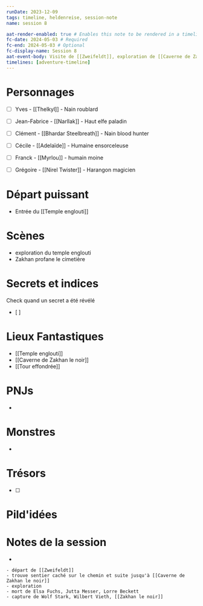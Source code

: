 ```yaml
---
runDate: 2023-12-09
tags: timeline, heldenreise, session-note
name: session 8

aat-render-enabled: true # Enables this note to be rendered in a timeline
fc-date: 2024-05-03 # Required
fc-end: 2024-05-03 # Optional
fc-display-name: Session 8
aat-event-body: Visite de [[Zweifeldt]], exploration de [[Caverne de Zakhan le noir]]
timelines: [adventure-timeline]
---
```




# Personnages
- [ ] Yves - [[Thelkyl]] - Nain roublard
- [ ] Jean-Fabrice - [[Narllak]] - Haut elfe paladin
- [ ] Clément - [[Bhardar Steelbreath]] - Nain blood hunter
- [ ] Cécile - [[Adelaïde]] - Humaine ensorceleuse
- [ ] Franck - [[Myrlou]] - humain moine
- [ ] Grégoire - [[Nirel Twister]] - Harangon magicien


# Départ puissant
* Entrée du [[Temple englouti]]

# Scènes
- exploration du temple englouti
- Zakhan profane le cimetière

# Secrets et indices
Check quand un secret a été révélé
- [ ] 

# Lieux Fantastiques
- [[Temple englouti]]
- [[Caverne de Zakhan le noir]]
- [[Tour effondrée]] 

# PNJs
- 

# Monstres
- 

# Trésors
- [ ]


# Pild'idées
> 

# Notes de la session
- 

```
- départ de [[Zweifeldt]]
- trouve sentier caché sur le chemin et suite jusqu'à [[Caverne de Zakhan le noir]]
- exploration
- mort de Elsa Fuchs, Jutta Messer, Lorre Beckett
- capture de Wolf Stark, Wilbert Vieth, [[Zakhan le noir]]
```

